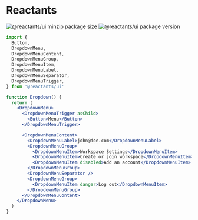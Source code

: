 # Reactants

![@reactants/ui minzip package size](https://img.shields.io/bundlephobia/minzip/@reactants/ui) ![@reactants/ui package version](https://img.shields.io/npm/v/@reactants/ui.svg?colorB=green)

```jsx
import {
  Button,
  DropdownMenu,
  DropdownMenuContent,
  DropdownMenuGroup,
  DropdownMenuItem,
  DropdownMenuLabel,
  DropdownMenuSeparator,
  DropdownMenuTrigger,
} from '@reactants/ui'

function Dropdown() {
  return (
    <DropdownMenu>
      <DropdownMenuTrigger asChild>
        <Button>Menu</Button>
      </DropdownMenuTrigger>

      <DropdownMenuContent>
        <DropdownMenuLabel>john@doe.com</DropdownMenuLabel>
        <DropdownMenuGroup>
          <DropdownMenuItem>Workspace Settings</DropdownMenuItem>
          <DropdownMenuItem>Create or join workspace</DropdownMenuItem>
          <DropdownMenuItem disabled>Add an account</DropdownMenuItem>
        </DropdownMenuGroup>
        <DropdownMenuSeparator />
        <DropdownMenuGroup>
          <DropdownMenuItem danger>Log out</DropdownMenuItem>
        </DropdownMenuGroup>
      </DropdownMenuContent>
    </DropdownMenu>
  )
}
```
